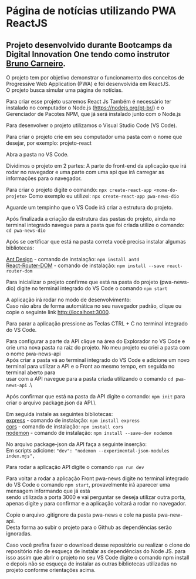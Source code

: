 # Página de notícias utilizando PWA ReactJS

## Projeto desenvolvido durante Bootcamps da Digital Innovation One tendo como instrutor [Bruno Carneiro](linkedin.com/in/carneirobruno/).

O projeto tem por objetivo demonstrar o funcionamento dos conceitos de Progressive Web Application (PWA) e foi desenvolvida em ReactJS. \
O projeto busca simular uma página de notícias.

Para criar esse projeto usaremos React Js
Também é necessário ter instalado no computador o Node.js (https://nodejs.org/pt-br/) e o Gerenciador de Pacotes NPM, que já será instalado junto com o Node.js

Para desenvolver o projeto utilizamos o Visual Studio Code (VS Code).

Para criar o projeto crie em seu computador uma pasta com o nome que desejar, por exemplo: projeto-react

Abra a pasta no VS Code.

Dividimos o projeto em 2 partes:
 A parte do front-end da aplicação que irá rodar no navegador e uma parte com uma api que irá carregar as informações para o navegador.

Para criar o projeto digite o comando: `npx create-react-app <nome-do-projeto>`
Como exemplo eu utilizei: `npx create-react-app pwa-news-dio`

Aguarde um tempinho que o VS Code irá criar a estrutura do projeto.

Após finalizada a criação da estrutura das pastas do projeto, ainda no terminal integrado navegue para a pasta que foi criada utilize o comando: `cd pwa-news-dio`

Após se certificar que está na pasta correta você precisa instalar algumas bibliotecas:

[Ant Design](https://www.npmjs.com/package/antd) - comando de instalação: `npm install antd` \
[React-Router-DOM](https://www.npmjs.com/package/react-router-dom) - comando de instalação: `npm install --save react-router-dom`

Para inicializar o projeto confirme que está na pasta do projeto (pwa-news-dio) digite no terminal integrado do VS Code o comando `npm start`

A aplicação irá rodar no modo de desenvolvimento: \
Caso não abra de forma automática no seu navegador padrão, clique ou copie o seguinte link [http://localhost:3000](http://localhost:3000).

Para parar a aplicação pressione as Teclas CTRL + C no terminal integrado do VS Code.

Para configurar a parte da API clique na área do Explorador no VS Code e crie uma nova pasta na raiz do projeto.
No meu projeto eu criei a pasta com o nome pwa-news-api \
Após criar a pasta vá ao terminal integrado do VS Code  e adicione um novo terminal para utilizar a API e o Front ao mesmo tempo, em seguida no terminal aberto para \
usar com a API navegue para a pasta criada utilizando o comando `cd pwa-news-api` .\

Após confirmar que está na pasta da API digite o comando: `npm init` para criar o arquivo package.json da API.\

Em seguida instale as seguintes bibliotecas: \
[express](https://www.npmjs.com/package/express) - comando de instalação: `npm install express` \
[cors](https://www.npmjs.com/package/cors) - comando de instalação: `npm install cors` \
[nodemon](https://www.npmjs.com/package/nodemon) - comando de instalação: `npm install --save-dev nodemon` 

No arquivo package-json da API faça a seguinte inserção: \
Em scripts adicione: `"dev": "nodemon --experimental-json-modules index.mjs",`

Para rodar a aplicação API digite o comando `npm run dev`

Para voltar a rodar a aplicação Front pwa-news digite no terminal integrado do VS Code o comando `npm start`, provavelmente irá aparecer uma mensagem informando que já está \
sendo utilizada a porta 3000 e vai perguntar se deseja utilizar outra porta, apenas digite `y` para confirmar e a aplicação voltará a rodar no navegador.

Copie o arquivo .gitignore da pasta pwa-news e cole na pasta pwa-new-api. \
Desta forma ao subir o projeto para o Github as dependências serão ignoradas.


Caso você prefira fazer o download desse repositório ou realizar o clone do repositório não de esqueça de instalar as dependências do Node JS. para isso assim que abrir o projeto no seu VS Code digite o comando npm install e depois não se esqueça de instalar as outras bibliotecas utilizadas no projeto conforme orientações acima.
